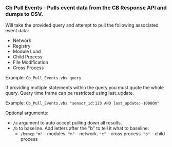 ### Cb Pull Events - Pulls event data from the CB Response API and dumps to CSV. 

Will take the provided query and attempt to pull the following associated event data:
* Network
* Registry
* Module Load
* Child Process
* File Modification
* Cross Process

Example:
`Cb_Pull_Events.vbs query`

If providing multiple statements within the query you must quote the whole query. Query time frame can be restricted using last_update. 

Example:
`Cb_Pull_Events.vbs "sensor_id:123 AND last_update:-10080m"`

Optional arguments:
* `/a` argument to auto accept pulling down all results.
* `/b` to baseline. Add letters after the "b" to tell it what to baseline: 
	* `/bmncp`  `"m"` - modules. `"n"` - network. `"c"` - cross process. `"p"` - child process